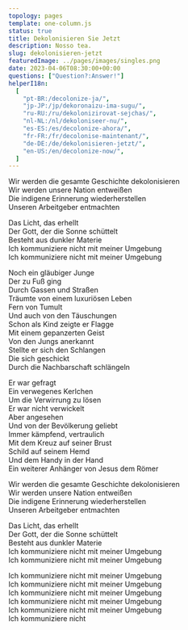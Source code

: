 ```yaml
---
topology: pages
template: one-column.js
status: true
title: Dekolonisieren Sie Jetzt
description: Nosso tea.
slug: dekolonisieren-jetzt
featuredImage: ../pages/images/singles.png
date: 2023-04-06T08:30:00+00:00
questions: ["Question?:Answer!"]
helperI18n:
  [
    "pt-BR:/decolonize-ja/",
    "jp-JP:/jp/dekoronaizu-ima-sugu/",
    "ru-RU:/ru/dekolonizirovat-sejchas/",
    "nl-NL:/nl/dekoloniseer-nu/",
    "es-ES:/es/decolonize-ahora/",
    "fr-FR:/fr/decolonise-maintenant/",
    "de-DE:/de/dekolonisieren-jetzt/",
    "en-US:/en/decolonize-now/",
  ]
---
```


Wir werden die gesamte Geschichte dekolonisieren <br />
Wir werden unsere Nation entweißen <br />
Die indigene Erinnerung wiederherstellen <br />
Unseren Arbeitgeber entmachten

Das Licht, das erhellt <br />
Der Gott, der die Sonne schüttelt <br />
Besteht aus dunkler Materie <br />
Ich kommuniziere nicht mit meiner Umgebung <br />
Ich kommuniziere nicht mit meiner Umgebung

Noch ein gläubiger Junge <br />
Der zu Fuß ging <br />
Durch Gassen und Straßen <br />
Träumte von einem luxuriösen Leben <br />
Fern von Tumult <br />
Und auch von den Täuschungen <br />
Schon als Kind zeigte er Flagge <br />
Mit einem gepanzerten Geist <br />
Von den Jungs anerkannt <br />
Stellte er sich den Schlangen <br />
Die sich geschickt <br />
Durch die Nachbarschaft schlängeln

Er war gefragt <br />
Ein verwegenes Kerlchen <br />
Um die Verwirrung zu lösen <br />
Er war nicht verwickelt <br />
Aber angesehen <br />
Und von der Bevölkerung geliebt <br />
Immer kämpfend, vertraulich <br />
Mit dem Kreuz auf seiner Brust <br />
Schild auf seinem Hemd <br />
Und dem Handy in der Hand <br />
Ein weiterer Anhänger von Jesus dem Römer

Wir werden die gesamte Geschichte dekolonisieren <br />
Wir werden unsere Nation entweißen <br />
Die indigene Erinnerung wiederherstellen <br />
Unseren Arbeitgeber entmachten

Das Licht, das erhellt <br />
Der Gott, der die Sonne schüttelt <br />
Besteht aus dunkler Materie <br />
Ich kommuniziere nicht mit meiner Umgebung <br />
Ich kommuniziere nicht mit meiner Umgebung

Ich kommuniziere nicht mit meiner Umgebung <br />
Ich kommuniziere nicht mit meiner Umgebung <br />
Ich kommuniziere nicht mit meiner Umgebung <br />
Ich kommuniziere nicht mit meiner Umgebung <br />
Ich kommuniziere nicht mit meiner Umgebung <br />
Ich kommuniziere nicht
